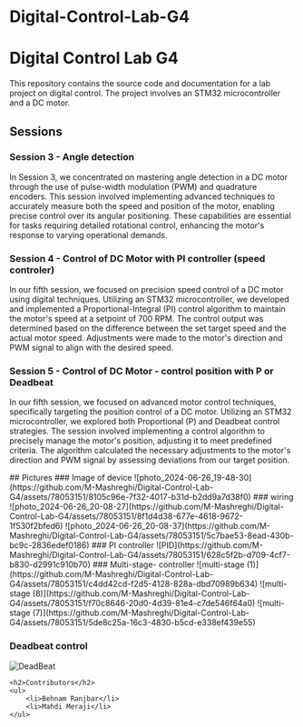# Digital-Control-Lab-G4

<div class="markdown prose w-full break-words dark:prose-invert light">
    <h1>Digital Control Lab G4</h1>
    <p>This repository contains the source code and documentation for a lab project on digital control. The project
        involves an STM32 microcontroller and a DC motor.</p>
    <h2>Sessions</h2>
    <h3>Session 3 - Angle detection</h3>
    <p>In Session 3, we concentrated on mastering angle detection in a DC motor through the use of pulse-width modulation (PWM) and quadrature encoders. This session involved implementing advanced techniques to accurately measure both the speed and position of the motor, enabling precise control over its angular positioning. These capabilities are essential for tasks requiring detailed rotational control, enhancing the motor's response to varying operational demands.</p>
    <h3>Session 4 - Control of DC Motor with PI controller (speed controler)</h3>
    <p>In our fifth session, we focused on precision speed control of a DC motor using digital techniques. Utilizing an STM32 microcontroller, we developed and implemented a Proportional-Integral (PI) control algorithm to maintain the motor's speed at a setpoint of 700 RPM. The control output was determined based on the difference between the set target speed and the actual motor speed. Adjustments were made to the motor's direction and PWM signal to align with the desired speed.</p>
    <h3>Session 5 - Control of DC Motor - control position with P or Deadbeat</h3>
    <p>In our fifth session, we focused on advanced motor control techniques, specifically targeting the position control of a DC motor. Utilizing an STM32 microcontroller, we explored both Proportional (P) and Deadbeat control strategies. The session involved implementing a control algorithm to precisely manage the motor's position, adjusting it to meet predefined criteria. The algorithm calculated the necessary adjustments to the motor's direction and PWM signal by assessing deviations from our target position.</p>
## Pictures
    ### Image of device
    ![photo_2024-06-26_19-48-30](https://github.com/M-Mashreghi/Digital-Control-Lab-G4/assets/78053151/8105c96e-7f32-4017-b31d-b2dd9a7d38f0)
    ### wiring
    ![photo_2024-06-26_20-08-27](https://github.com/M-Mashreghi/Digital-Control-Lab-G4/assets/78053151/8f1d4d38-677e-4618-9672-1f530f2bfed6)
![photo_2024-06-26_20-08-37](https://github.com/M-Mashreghi/Digital-Control-Lab-G4/assets/78053151/5c7bae53-8ead-430b-bc9c-2836edef0186)
### PI controller
    ![PID](https://github.com/M-Mashreghi/Digital-Control-Lab-G4/assets/78053151/628c5f2b-d709-4cf7-b830-d2991c910b70)
### Multi-stage- controller
![multi-stage (1)](https://github.com/M-Mashreghi/Digital-Control-Lab-G4/assets/78053151/c4dd42cd-f2d5-4128-828a-dbd70989b634)
![multi-stage (8)](https://github.com/M-Mashreghi/Digital-Control-Lab-G4/assets/78053151/f70c8646-20d0-4d39-81e4-c7de546f64a0)
![multi-stage (7)](https://github.com/M-Mashreghi/Digital-Control-Lab-G4/assets/78053151/5de8c25a-16c3-4830-b5cd-e338ef439e55)

    
 ### Deadbeat control
 ![DeadBeat](https://github.com/M-Mashreghi/Digital-Control-Lab-G4/assets/78053151/2c352427-3914-4569-9c67-d8ae927d7f34)

 

    
    <h2>Contributors</h2>
    <ul>
        <li>Behnam Ranjbar</li>
        <li>Mahdi Meraji</li>
    </ul>
</div>
